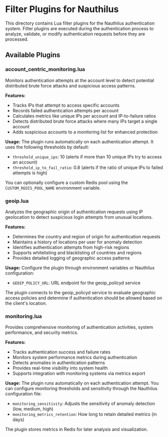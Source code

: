 # Filter Plugins for Nauthilus

This directory contains Lua filter plugins for the Nauthilus authentication system. Filter plugins are executed during the authentication process to analyze, validate, or modify authentication requests before they are processed.

## Available Plugins

### account_centric_monitoring.lua
Monitors authentication attempts at the account level to detect potential distributed brute force attacks and suspicious access patterns.

**Features:**
- Tracks IPs that attempt to access specific accounts
- Records failed authentication attempts per account
- Calculates metrics like unique IPs per account and IP-to-failure ratios
- Detects distributed brute force attacks where many IPs target a single account
- Adds suspicious accounts to a monitoring list for enhanced protection

**Usage:**
The plugin runs automatically on each authentication attempt. It uses the following thresholds by default:
- `threshold_unique_ips`: 10 (alerts if more than 10 unique IPs try to access an account)
- `threshold_ip_to_fail_ratio`: 0.8 (alerts if the ratio of unique IPs to failed attempts is high)

You can optionally configure a custom Redis pool using the `CUSTOM_REDIS_POOL_NAME` environment variable.

### geoip.lua
Analyzes the geographic origin of authentication requests using IP geolocation to detect suspicious login attempts from unusual locations.

**Features:**
- Determines the country and region of origin for authentication requests
- Maintains a history of locations per user for anomaly detection
- Identifies authentication attempts from high-risk regions
- Supports whitelisting and blacklisting of countries and regions
- Provides detailed logging of geographic access patterns

**Usage:**
Configure the plugin through environment variables or Nauthilus configuration:
- `GEOIP_POLICY_URL`: URL endpoint for the geoip_policyd service

The plugin connects to the geoip_policyd service to evaluate geographic access policies and determine if authentication should be allowed based on the client's location.

### monitoring.lua
Provides comprehensive monitoring of authentication activities, system performance, and security metrics.

**Features:**
- Tracks authentication success and failure rates
- Monitors system performance metrics during authentication
- Detects anomalies in authentication patterns
- Provides real-time visibility into system health
- Supports integration with monitoring systems via metrics export

**Usage:**
The plugin runs automatically on each authentication attempt. You can configure monitoring thresholds and sensitivity through the Nauthilus configuration file:
- `monitoring_sensitivity`: Adjusts the sensitivity of anomaly detection (low, medium, high)
- `monitoring_metrics_retention`: How long to retain detailed metrics (in days)

The plugin stores metrics in Redis for later analysis and visualization.
